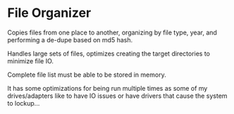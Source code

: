 # File Organizer

Copies files from one place to another, organizing by file type, year, and performing a de-dupe based on md5 hash.

Handles large sets of files, optimizes creating the target directories to minimize file IO.

Complete file list must be able to be stored in memory.

It has some optimizations for being run multiple times as some of my drives/adapters like to have IO issues or have drivers that cause the system to lockup... 
